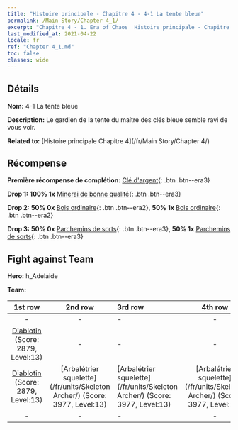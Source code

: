 ```yaml
---
title: "Histoire principale - Chapitre 4 - 4-1 La tente bleue"
permalink: /Main Story/Chapter 4_1/
excerpt: "Chapitre 4 - 1. Era of Chaos  Histoire principale - Chapitre 4_1. 4-1 La tente bleue"
last_modified_at: 2021-04-22
locale: fr
ref: "Chapter 4_1.md"
toc: false
classes: wide
---
```


## Détails

 **Nom:** 4-1 La tente bleue

 **Description:** Le gardien de la tente du maître des clés bleue semble ravi de vous voir.

 **Related to:** [Histoire principale Chapitre 4](/fr/Main Story/Chapter 4/)

## Récompense

 **Première récompense de complétion:** [Clé d'argent](/ItemsFR/con_693/){: .btn .btn--era3}

 **Drop 1:** **100% 1x** [Minerai de bonne qualité](/ItemsFR/mat_12/){: .btn .btn--era3}

 **Drop 2:** **50% 0x** [Bois ordinaire](/ItemsFR/mat_7/){: .btn .btn--era2}, **50% 1x** [Bois ordinaire](/ItemsFR/mat_7/){: .btn .btn--era2}

 **Drop 3:** **50% 0x** [Parchemins de sorts](/ItemsFR/con_694/){: .btn .btn--era3}, **50% 1x** [Parchemins de sorts](/ItemsFR/con_694/){: .btn .btn--era3}


## Fight against Team
 **Hero:** h_Adelaide

 **Team:**


  | 1st row | 2nd row | 3rd row | 4th row |
  |:----:|:----:|:----|:----:|
  | - | - | - | - |
  | [Diablotin](/fr/units/Imp/) (Score: 2879, Level:13)  | - | - | - |
  | [Diablotin](/fr/units/Imp/) (Score: 2879, Level:13)  | [Arbalétrier squelette](/fr/units/Skeleton Archer/) (Score: 3977, Level:13)  | [Arbalétrier squelette](/fr/units/Skeleton Archer/) (Score: 3977, Level:13)  | [Arbalétrier squelette](/fr/units/Skeleton Archer/) (Score: 3977, Level:13)  |
  | - | - | - | - |


